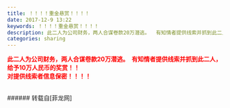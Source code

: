 ```yaml
---
title: ！！！！重金悬赏！！！！
date: 2017-12-9 13:22
keywords: ！！！！重金悬赏！！！！
description: 此二人为公司财务，两人合谋卷款20万潜逃。  有知情者提供线索并抓到此二人，给予10万人民币的奖赏！！对提供线索者信息保密！！！！
categories: sharing
---
```

<td class="t_f" id="postmessage_1023373">

<strong><font color="Red">此二人为公司财务，两人合谋卷款20万潜逃。  有知情者提供线索并抓到此二人，给予10万人民币的奖赏！！<br/>
对提供线索者信息保密！！！！</font></strong><br/>
<br/>
</td>
###### 转载自[菲龙网]